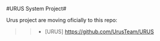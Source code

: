 #URUS System Project#

Urus project are moving oficially to this repo:

>> - [URUS] https://github.com/UrusTeam/URUS
